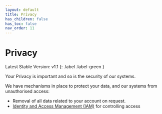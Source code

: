 ```yaml
---
layout: default
title: Privacy
has_children: false
has_toc: false
nav_order: 11
---
```


# Privacy
Latest Stable Version:
v1.1
{: .label .label-green }

Your Privacy is important and so is the security of our systems.

We have mechanisms in place to protect your data, and our systems from unauthorised access:
- Removal of all data related to your account on request. 
- [Identity and Access Management (IAM)](/iam.html) for controlling access
